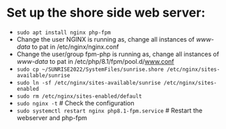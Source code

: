 # Set up the shore side web server:

- `sudo apt install nginx php-fpm`
- Change the user NGINX is running as, change all instances of *www-data* to pat in /etc/nginx/nginx.conf
- Change the user/group fpm-php is running as, change all instances of *www-data* to pat in /etc/php/8.1/fpm/pool.d/www.conf
- `sudo cp ~/SUNRISE2022/SystemFiles/sunrise.shore /etc/nginx/sites-available/sunrise`
- `sudo ln -sf /etc/nginx/sites-available/sunrise /etc/nginx/sites-enabled`
- `sudo rm /etc/nginx/sites-enabled/default`
- `sudo nginx -t` # Check the configuration
- `sudo systemctl restart nginx php8.1-fpm.service` # Restart the webserver and php-fpm
